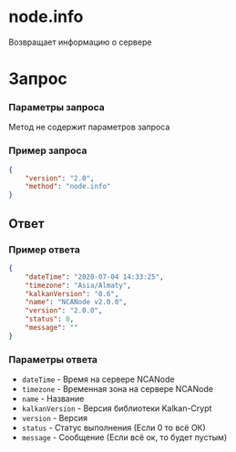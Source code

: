 # node.info

Возвращает информацию о сервере


# Запрос

### Параметры запроса

Метод не содержит параметров запроса

### Пример запроса

```json
{
    "version": "2.0",
    "method": "node.info"
}
```

## Ответ

### Пример ответа
```json
{
    "dateTime": "2020-07-04 14:33:25",
    "timezone": "Asia/Almaty",
    "kalkanVersion": "0.6",
    "name": "NCANode v2.0.0",
    "version": "2.0.0",
    "status": 0,
    "message": ""
}
```

### Параметры ответа

- `dateTime` - Время на сервере NCANode
- `timezone` - Временная зона на сервере NCANode
- `name` - Название
- `kalkanVersion` - Версия библиотеки Kalkan-Crypt
- `version` - Версия
- `status` - Статус выполнения (Если 0 то всё ОК)
- `message` - Сообщение (Если всё ок, то будет пустым)